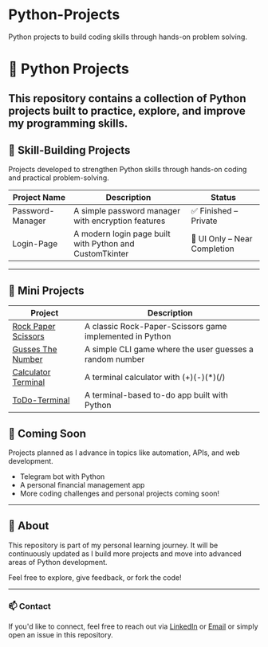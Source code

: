 # Python-Projects
Python projects to build coding skills through hands-on problem solving.
# 🐍 Python Projects

This repository contains a collection of Python projects built to practice, explore, and improve my programming skills.
---

## 🔧 Skill-Building Projects  
Projects developed to strengthen Python skills through hands-on coding and practical problem-solving.


| Project Name     | Description                                               | Status                       |
|------------------|-----------------------------------------------------------|------------------------------|
| Password-Manager | A simple password manager with encryption features        | ✅ Finished – Private        |
| Login-Page       | A modern login page built with Python and CustomTkinter   | 🎨 UI Only – Near Completion  |


---
## 🧩 Mini Projects

| Project | Description |
|--------|-------------|
| [Rock Paper Scissors](mini-projects/rock-paper-scissors) | A classic Rock-Paper-Scissors game implemented in Python |
| [Gusses The Number](mini-projects/gusses-number) |  A simple CLI game where the user guesses a random number |
| [Calculator Terminal](mini-projects/calculator-terminal) |  A terminal calculator with (+)(-)(*)(/) |
| [ToDo-Terminal](mini-projects/Todo-Terminal) |  A terminal-based to-do app built with Python |

## 🚀 Coming Soon  
Projects planned as I advance in topics like automation, APIs, and web development.
  
- Telegram bot with Python  
- A personal financial management app
- More coding challenges and personal projects coming soon!
   
---

## 📌 About  
This repository is part of my personal learning journey. It will be continuously updated as I build more projects and move into advanced areas of Python development.

Feel free to explore, give feedback, or fork the code!

---

### 📫 Contact  
If you'd like to connect, feel free to reach out via [LinkedIn](https://www.linkedin.com/in/mahdi-keyhanfar/) or [Email](mailto:Mahdikeyhanfar17@gmail.com) or simply open an issue in this repository.
